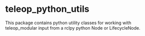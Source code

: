 # teleop_python_utils

This package contains python utility classes for working with teleop_modular input from a rclpy python Node or 
LifecycleNode.
